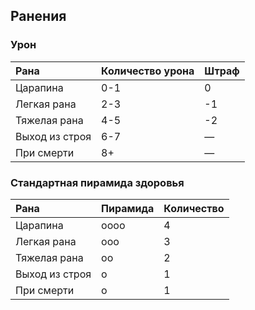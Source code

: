 ## Ранения



### Урон

| Рана | Количество урона | Штраф |
| :--- | :--- | :--- |
| Царапина | 0-1 | 0 |
| Легкая рана | 2-3 | -1 |
| Тяжелая рана | 4-5 | -2 |
| Выход из строя | 6-7 | — |
| При смерти | 8+ | — |

### Стандартная пирамида здоровья

| Рана | Пирамида | Количество |
| :--- | :--- | :--- |
| Царапина | oooo | 4 |
| Легкая рана | ooo | 3 |
| Тяжелая рана | oo | 2 |
| Выход из строя | o | 1 |
| При смерти | o | 1 |



